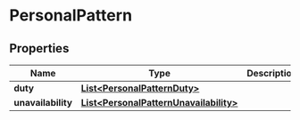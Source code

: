 

# PersonalPattern

## Properties

Name | Type | Description | Notes
------------ | ------------- | ------------- | -------------
**duty** | [**List&lt;PersonalPatternDuty&gt;**](PersonalPatternDuty.md) |  |  [optional]
**unavailability** | [**List&lt;PersonalPatternUnavailability&gt;**](PersonalPatternUnavailability.md) |  |  [optional]



